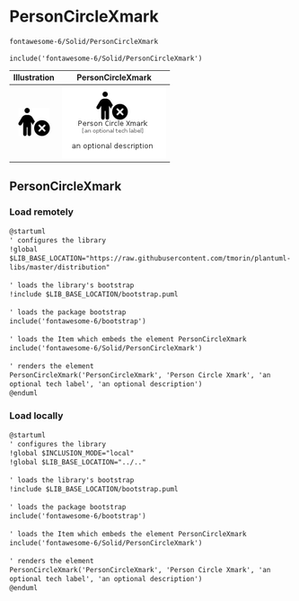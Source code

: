 # PersonCircleXmark


```text
fontawesome-6/Solid/PersonCircleXmark
```

```text
include('fontawesome-6/Solid/PersonCircleXmark')
```



| Illustration | PersonCircleXmark |
| :---: | :---: |
| ![illustration for Illustration](../../fontawesome-6/Solid/PersonCircleXmark.png) | ![illustration for PersonCircleXmark](../../fontawesome-6/Solid/PersonCircleXmark.Local.png) |




## PersonCircleXmark

### Load remotely
```plantuml
@startuml
' configures the library
!global $LIB_BASE_LOCATION="https://raw.githubusercontent.com/tmorin/plantuml-libs/master/distribution"

' loads the library's bootstrap
!include $LIB_BASE_LOCATION/bootstrap.puml

' loads the package bootstrap
include('fontawesome-6/bootstrap')

' loads the Item which embeds the element PersonCircleXmark
include('fontawesome-6/Solid/PersonCircleXmark')

' renders the element
PersonCircleXmark('PersonCircleXmark', 'Person Circle Xmark', 'an optional tech label', 'an optional description')
@enduml
```

### Load locally
```plantuml
@startuml
' configures the library
!global $INCLUSION_MODE="local"
!global $LIB_BASE_LOCATION="../.."

' loads the library's bootstrap
!include $LIB_BASE_LOCATION/bootstrap.puml

' loads the package bootstrap
include('fontawesome-6/bootstrap')

' loads the Item which embeds the element PersonCircleXmark
include('fontawesome-6/Solid/PersonCircleXmark')

' renders the element
PersonCircleXmark('PersonCircleXmark', 'Person Circle Xmark', 'an optional tech label', 'an optional description')
@enduml
```

